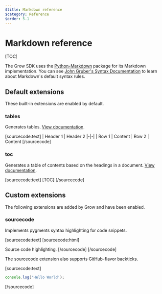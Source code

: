 ```yaml
---
$title: Markdown reference
$category: Reference
$order: 5.1
---
```

# Markdown reference

[TOC]

The Grow SDK uses the [Python-Markdown](https://github.com/waylan/Python-Markdown) package for its Markdown implementation. You can see [John Gruber's Syntax Documentation](http://daringfireball.net/projects/markdown/syntax) to learn about Markdown's default syntax rules.

## Default extensions

These built-in extensions are enabled by default.

### tables

Generates tables. [View documentation](http://pythonhosted.org/Markdown/extensions/tables.html).

[sourcecode:text]
| Header 1 | Header 2
|-|-|
| Row 1 | Content
| Row 2 | Content
[/sourcecode]

### toc

Generates a table of contents based on the headings in a document. [View documentation](http://pythonhosted.org/Markdown/extensions/toc.html).

[sourcecode:text]
[​TOC]
[/sourcecode]

## Custom extensions

The following extensions are added by Grow and have been enabled.

### sourcecode

Implements pygments syntax highlighting for code snippets.

[sourcecode:text]
[​sourcecode:html]
<!doctype html>
<meta charset="utf-8">
<title>Hello World!</title>
<p>Source code highlighting.
[​/sourcecode]
[/sourcecode]

The sourcecode extension also supports GitHub-flavor backticks.

[sourcecode:text]
```javascript
console.log('Hello World');
```
[/sourcecode]
